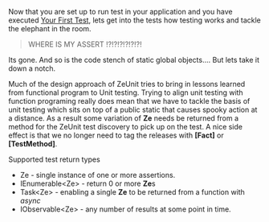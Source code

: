Now that you are set up to run test in your application and you have executed [Your First Test](Your-First-Test), lets get into the tests how testing works and tackle the elephant in the room.  

> WHERE IS MY ASSERT !?!?!?!?!?!?!

Its gone.  And so is the code stench of static global objects....  But lets take it down a notch.

Much of the design approach of ZeUnit tries to bring in lessons learned from functional program to Unit testing.  Trying to align unit testing with function programing really does mean that we have to tackle the basis of unit testing which sits on top of a public static that causes spooky action at a distance.  As a result some variation of **Ze** needs be returned from a method for the ZeUnit test discovery to pick up on the test.  A nice side effect is that we no longer need to tag the releases with **[Fact]** or **[TestMethod]**.  

Supported test return types
* Ze - single instance of one or more assertions.
* IEnumerable\<Ze\> -  return 0 or more **Ze**s
* Task\<Ze\> - enabling a single **Ze** to be returned from a function with *async*
* IObservable\<Ze\> - any number of results at some point in time.

